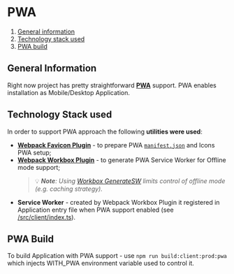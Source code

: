 # PWA
1. [ General information ](#general-information)
2. [ Technology stack used ](#technology-stack-used)
3. [ PWA build ](#pwa-build)

## General Information
Right now project has pretty straightforward **[PWA](https://web.dev/progressive-web-apps/)** support. PWA enables installation as Mobile/Desktop Application.

## Technology Stack used
In order to support PWA approach the following **utilities were used**:
- **[Webpack Favicon Plugin](https://www.npmjs.com/package/favicons-webpack-plugin)** - to prepare PWA [`manifest.json`](https://developer.mozilla.org/en-US/docs/Web/Manifest) and Icons PWA setup;
- **[Webpack Workbox Plugin](https://developer.chrome.com/docs/workbox/modules/workbox-webpack-plugin/)** - to generate PWA Service Worker for Offline mode support;
    > 💡 ***Note**: Using [Workbox GenerateSW](https://developer.chrome.com/docs/workbox/modules/workbox-webpack-plugin/#generatesw) limits control of offline mode (e.g. caching strategy).*
- **Service Worker** - created by Webpack Workbox Plugin it registered in Application entry file when PWA support enabled (see [/src/client/index.ts](/src/client/index.ts)).

## PWA Build
To build Application with PWA support - use `npm run build:client:prod:pwa` which injects WITH_PWA environment variable used to control it.
